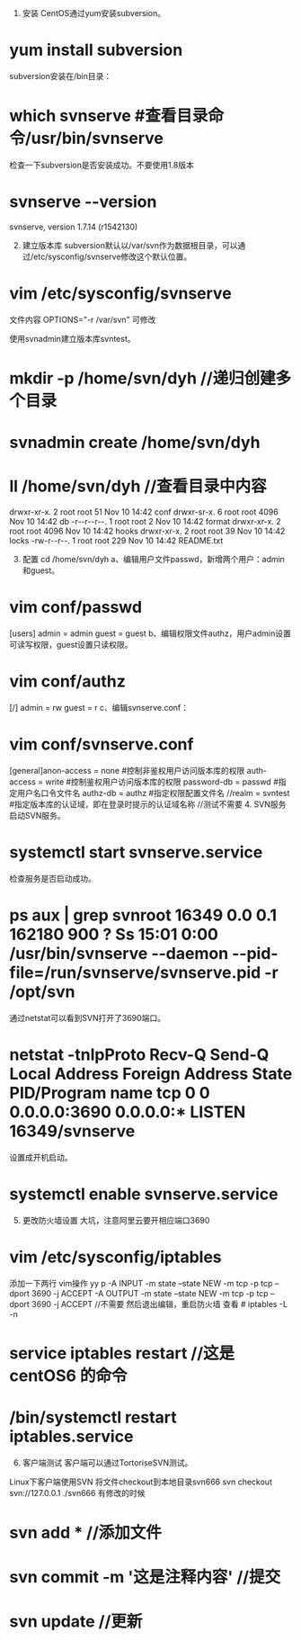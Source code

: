 1. 安装
CentOS通过yum安装subversion。
# yum install subversion
 subversion安装在/bin目录：
# which svnserve #查看目录命令/usr/bin/svnserve
检查一下subversion是否安装成功。不要使用1.8版本
# svnserve --version
svnserve, version 1.7.14 (r1542130)

2. 建立版本库
subversion默认以/var/svn作为数据根目录，可以通过/etc/sysconfig/svnserve修改这个默认位置。
# vim /etc/sysconfig/svnserve
文件内容
OPTIONS="-r /var/svn"
可修改

使用svnadmin建立版本库svntest。
# mkdir -p /home/svn/dyh //递归创建多个目录
# svnadmin create /home/svn/dyh

# ll /home/svn/dyh //查看目录中内容
drwxr-xr-x. 2 root root  51 Nov 10 14:42 conf
drwxr-sr-x. 6 root root 4096 Nov 10 14:42 db
-r--r--r--. 1 root root    2 Nov 10 14:42 format
drwxr-xr-x. 2 root root 4096 Nov 10 14:42 hooks
drwxr-xr-x. 2 root root  39 Nov 10 14:42 locks
-rw-r--r--. 1 root root  229 Nov 10 14:42 README.txt

3. 配置
cd /home/svn/dyh
a、编辑用户文件passwd，新增两个用户：admin和guest。
# vim conf/passwd
[users]
admin = admin
guest = guest
b、编辑权限文件authz，用户admin设置可读写权限，guest设置只读权限。
# vim conf/authz
[/]
admin = rw
guest = r
c、编辑svnserve.conf：
# vim conf/svnserve.conf
[general]anon-access = none #控制非鉴权用户访问版本库的权限
auth-access = write #控制鉴权用户访问版本库的权限
password-db = passwd #指定用户名口令文件名
authz-db = authz #指定权限配置文件名
//realm = svntest #指定版本库的认证域，即在登录时提示的认证域名称 //测试不需要
 4. SVN服务
启动SVN服务。
# systemctl start svnserve.service
检查服务是否启动成功。
# ps aux | grep svnroot 16349 0.0 0.1 162180 900 ? Ss 15:01 0:00 /usr/bin/svnserve --daemon --pid-file=/run/svnserve/svnserve.pid -r /opt/svn
通过netstat可以看到SVN打开了3690端口。
# netstat -tnlpProto Recv-Q Send-Q Local Address Foreign Address State PID/Program name tcp 0 0 0.0.0.0:3690 0.0.0.0:* LISTEN 16349/svnserve
设置成开机启动。
# systemctl enable svnserve.service

5. 更改防火墙设置
大坑，注意阿里云要开相应端口3690
# vim /etc/sysconfig/iptables
添加一下两行 vim操作 yy p
-A INPUT -m state –state NEW -m tcp -p tcp –dport 3690 -j ACCEPT
-A OUTPUT -m state –state NEW -m tcp -p tcp –dport 3690 -j ACCEPT //不需要
然后退出编辑，重启防火墙
查看 # iptables -L -n
# service iptables restart //这是centOS6 的命令
# /bin/systemctl restart iptables.service
6. 客户端测试
客户端可以通过TortoriseSVN测试。

Linux下客户端使用SVN
将文件checkout到本地目录svn666
svn checkout svn://127.0.0.1 ./svn666
有修改的时候
# svn add * //添加文件
# svn commit -m '这是注释内容' //提交
# svn update //更新